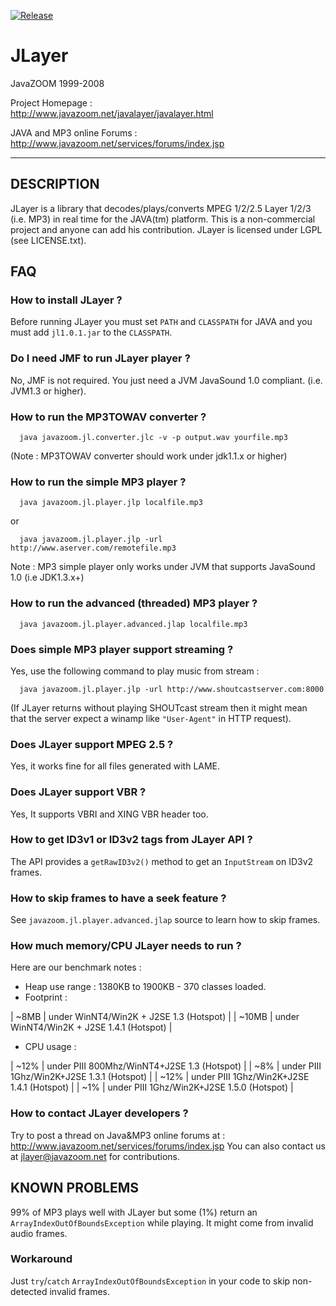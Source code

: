 [![Release](https://jitpack.io/v/umjammer/jlayer.svg)](https://jitpack.io/#umjammer/jlayer)

# JLayer

 JavaZOOM 1999-2008

 Project Homepage :<br/>
   http://www.javazoom.net/javalayer/javalayer.html 

 JAVA and MP3 online Forums :<br/>
   http://www.javazoom.net/services/forums/index.jsp

----

## DESCRIPTION

JLayer is a library that decodes/plays/converts MPEG 1/2/2.5 Layer 1/2/3
(i.e. MP3) in real time for the JAVA(tm) platform. This is a non-commercial project 
and anyone can add his contribution. JLayer is licensed under LGPL (see LICENSE.txt).


## FAQ

### How to install JLayer ?

  Before running JLayer you must set `PATH` and `CLASSPATH` for JAVA
  and you must add `jl1.0.1.jar` to the `CLASSPATH`.

### Do I need JMF to run JLayer player ?

  No, JMF is not required. You just need a JVM JavaSound 1.0 compliant.
  (i.e. JVM1.3 or higher).

### How to run the MP3TOWAV converter ?

```
  java javazoom.jl.converter.jlc -v -p output.wav yourfile.mp3
```

  (Note : MP3TOWAV converter should work under jdk1.1.x or higher)

### How to run the simple MP3 player ?

```
  java javazoom.jl.player.jlp localfile.mp3
```

   or

```
  java javazoom.jl.player.jlp -url http://www.aserver.com/remotefile.mp3
```

  Note : MP3 simple player only works under JVM that supports JavaSound 1.0 (i.e JDK1.3.x+)

### How to run the advanced (threaded) MP3 player ?

```
  java javazoom.jl.player.advanced.jlap localfile.mp3
```

### Does simple MP3 player support streaming ?

  Yes, use the following command to play music from stream :

```
  java javazoom.jl.player.jlp -url http://www.shoutcastserver.com:8000
```

  (If JLayer returns without playing SHOUTcast stream then it might mean 
   that the server expect a winamp like `"User-Agent"` in HTTP request).

### Does JLayer support MPEG 2.5 ?

  Yes, it works fine for all files generated with LAME.

### Does JLayer support VBR ?

  Yes, It supports VBRI and XING VBR header too. 

### How to get ID3v1 or ID3v2 tags from JLayer API ?

  The API provides a `getRawID3v2()` method to get an `InputStream` on ID3v2 frames.

### How to skip frames to have a seek feature ?

  See `javazoom.jl.player.advanced.jlap` source to learn how to skip frames.

### How much memory/CPU JLayer needs to run ?

  Here are our benchmark notes :

   * Heap use range : 1380KB to 1900KB - 370 classes loaded. 
   * Footprint :

| ~8MB | under WinNT4/Win2K + J2SE 1.3 (Hotspot) |
| ~10MB | under WinNT4/Win2K + J2SE 1.4.1 (Hotspot) |

   * CPU usage :

| ~12% | under PIII 800Mhz/WinNT4+J2SE 1.3 (Hotspot) |
| ~8% | under PIII 1Ghz/Win2K+J2SE 1.3.1 (Hotspot) |
| ~12% | under PIII 1Ghz/Win2K+J2SE 1.4.1 (Hotspot) |
| ~1% | under PIII 1Ghz/Win2K+J2SE 1.5.0 (Hotspot) |

### How to contact JLayer developers ?

  Try to post a thread on Java&MP3 online forums at :
  http://www.javazoom.net/services/forums/index.jsp
  You can also contact us at jlayer@javazoom.net for contributions.


## KNOWN PROBLEMS

99% of MP3 plays well with JLayer but some (1%) return an `ArrayIndexOutOfBoundsException` 
while playing. It might come from invalid audio frames. 

### Workaround

 Just `try`/`catch` `ArrayIndexOutOfBoundsException` in your code to skip 
 non-detected invalid frames.